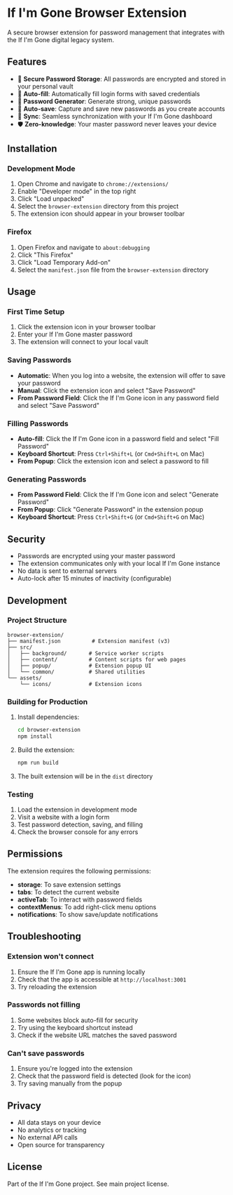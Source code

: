 # If I'm Gone Browser Extension

A secure browser extension for password management that integrates with the If I'm Gone digital legacy system.

## Features

- 🔐 **Secure Password Storage**: All passwords are encrypted and stored in your personal vault
- 🚀 **Auto-fill**: Automatically fill login forms with saved credentials
- 🎲 **Password Generator**: Generate strong, unique passwords
- 💾 **Auto-save**: Capture and save new passwords as you create accounts
- 🔄 **Sync**: Seamless synchronization with your If I'm Gone dashboard
- 🛡️ **Zero-knowledge**: Your master password never leaves your device

## Installation

### Development Mode

1. Open Chrome and navigate to `chrome://extensions/`
2. Enable "Developer mode" in the top right
3. Click "Load unpacked"
4. Select the `browser-extension` directory from this project
5. The extension icon should appear in your browser toolbar

### Firefox

1. Open Firefox and navigate to `about:debugging`
2. Click "This Firefox"
3. Click "Load Temporary Add-on"
4. Select the `manifest.json` file from the `browser-extension` directory

## Usage

### First Time Setup

1. Click the extension icon in your browser toolbar
2. Enter your If I'm Gone master password
3. The extension will connect to your local vault

### Saving Passwords

- **Automatic**: When you log into a website, the extension will offer to save your password
- **Manual**: Click the extension icon and select "Save Password"
- **From Password Field**: Click the If I'm Gone icon in any password field and select "Save Password"

### Filling Passwords

- **Auto-fill**: Click the If I'm Gone icon in a password field and select "Fill Password"
- **Keyboard Shortcut**: Press `Ctrl+Shift+L` (or `Cmd+Shift+L` on Mac)
- **From Popup**: Click the extension icon and select a password to fill

### Generating Passwords

- **From Password Field**: Click the If I'm Gone icon and select "Generate Password"
- **From Popup**: Click "Generate Password" in the extension popup
- **Keyboard Shortcut**: Press `Ctrl+Shift+G` (or `Cmd+Shift+G` on Mac)

## Security

- Passwords are encrypted using your master password
- The extension communicates only with your local If I'm Gone instance
- No data is sent to external servers
- Auto-lock after 15 minutes of inactivity (configurable)

## Development

### Project Structure

```
browser-extension/
├── manifest.json          # Extension manifest (v3)
├── src/
│   ├── background/       # Service worker scripts
│   ├── content/          # Content scripts for web pages
│   ├── popup/            # Extension popup UI
│   └── common/           # Shared utilities
└── assets/
    └── icons/            # Extension icons
```

### Building for Production

1. Install dependencies:
   ```bash
   cd browser-extension
   npm install
   ```

2. Build the extension:
   ```bash
   npm run build
   ```

3. The built extension will be in the `dist` directory

### Testing

1. Load the extension in development mode
2. Visit a website with a login form
3. Test password detection, saving, and filling
4. Check the browser console for any errors

## Permissions

The extension requires the following permissions:

- **storage**: To save extension settings
- **tabs**: To detect the current website
- **activeTab**: To interact with password fields
- **contextMenus**: To add right-click menu options
- **notifications**: To show save/update notifications

## Troubleshooting

### Extension won't connect

1. Ensure the If I'm Gone app is running locally
2. Check that the app is accessible at `http://localhost:3001`
3. Try reloading the extension

### Passwords not filling

1. Some websites block auto-fill for security
2. Try using the keyboard shortcut instead
3. Check if the website URL matches the saved password

### Can't save passwords

1. Ensure you're logged into the extension
2. Check that the password field is detected (look for the icon)
3. Try saving manually from the popup

## Privacy

- All data stays on your device
- No analytics or tracking
- No external API calls
- Open source for transparency

## License

Part of the If I'm Gone project. See main project license.